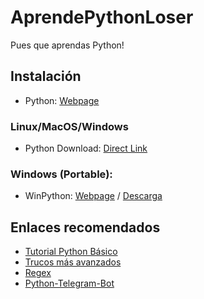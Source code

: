 # AprendePythonLoser
Pues que aprendas Python!

## Instalación
* Python: [Webpage](https://www.python.org/)

### Linux/MacOS/Windows
* Python Download: [Direct Link](https://www.python.org/downloads/release/python-370/)

### Windows (Portable):
* WinPython: [Webpage](https://winpython.github.io/) / [Descarga](https://github.com/winpython/winpython/releases)


## Enlaces recomendados
* [Tutorial Python Básico](https://www.tutorialspoint.com/python/)
* [Trucos más avanzados](https://docs.python-guide.org/)
* [Regex](https://regexr.com/)
* [Python-Telegram-Bot](https://python-telegram-bot.readthedocs.io/en/stable/)
